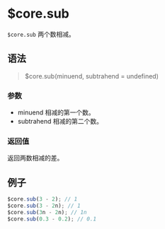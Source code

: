 # $core.sub

`$core.sub` 两个数相减。

## 语法

> $core.sub(minuend, subtrahend = undefined)

### 参数

- minuend 相减的第一个数。
- subtrahend 相减的第二个数。

### 返回值

返回两数相减的差。

## 例子

```javascript
$core.sub(3 - 2); // 1
$core.sub(3 - 2n); // 1
$core.sub(3n - 2n); // 1n
$core.sub(0.3 - 0.2); // 0.1
```
